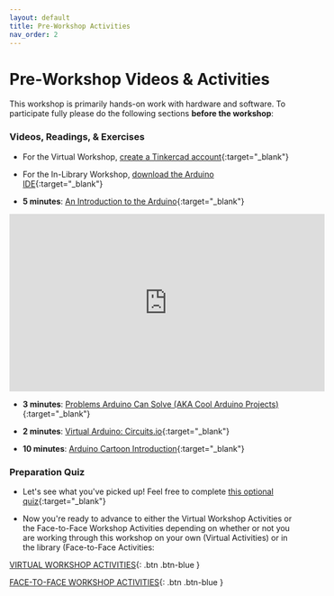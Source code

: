 ```yaml
---
layout: default
title: Pre-Workshop Activities
nav_order: 2
---
```

# Pre-Workshop Videos & Activities
This workshop is primarily hands-on work with hardware and software. To participate fully please do the following sections **before the workshop**:

### Videos, Readings, & Exercises

- For the Virtual Workshop, [create a Tinkercad account](https://www.tinkercad.com/){:target="_blank"}

- For the In-Library Workshop, [download the Arduino IDE](https://www.arduino.cc/en/software){:target="_blank"}

- **5 minutes**: [An Introduction to the Arduino](https://www.youtube.com/watch?v=CqrQmQqpHXc){:target="_blank"} <br>
<iframe width="560" height="315" src="https://www.youtube.com/embed/CqrQmQqpHXc" title="YouTube video player" frameborder="0" allow="accelerometer; autoplay; clipboard-write; encrypted-media; gyroscope; picture-in-picture" allowfullscreen></iframe>

- **3 minutes**: [Problems Arduino Can Solve (AKA Cool Arduino Projects)](https://richmccue.com/2017/06/20/so-many-cool-arduino-project-where-to-start/){:target="_blank"}

- **2 minutes**: [Virtual Arduino: Circuits.io](https://richmccue.com/2017/06/20/want-to-use-an-arduino-but-dont-have-one/){:target="_blank"}

- **10 minutes**: [Arduino Cartoon Introduction](https://playground.arduino.cc/uploads/Main/arduino_comic_v0004.pdf){:target="_blank"}

### Preparation Quiz

- Let's see what you've picked up! Feel free to complete [this optional quiz](http://bit.ly/2OEFyaJ){:target="_blank"}

- Now you're ready to advance to either the Virtual Workshop Activities or the Face-to-Face Workshop Activities depending on whether or not you are working through this workshop on your own (Virtual Activities) or in the library (Face-to-Face Activities:

[VIRTUAL WORKSHOP ACTIVITIES](workshop_activities_virtual.html){: .btn .btn-blue }

[FACE-TO-FACE WORKSHOP ACTIVITIES](workshop_activities_face-to-face.html){: .btn .btn-blue }
